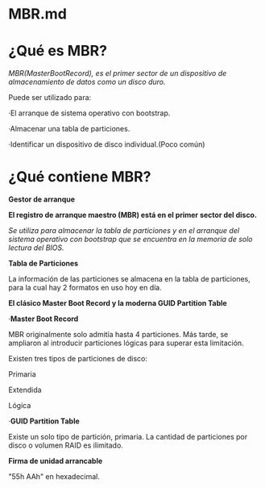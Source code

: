 # MBR.md
# ¿Qué es MBR?
_MBR(MasterBootRecord), es el primer sector de un dispositivo de almacenamiento de datos como un disco duro._

Puede ser utilizado para:

·El arranque de sistema operativo con bootstrap.

·Almacenar una tabla de particiones.

·Identificar un dispositivo de disco individual.(Poco común)

# ¿Qué contiene MBR?

__Gestor de arranque__

__El registro de arranque maestro (MBR) está en el primer sector del disco.__

_Se utiliza para almacenar la tabla de particiones y en el arranque del sistema operativo con bootstrap que se encuentra en la memoria de solo lectura del BIOS._

__Tabla  de Particiones__

La información de las particiones se almacena en la tabla de particiones, para la cual hay 2 formatos en uso hoy en día.

__El clásico Master Boot Record y la moderna GUID Partition Table__

·__Master Boot Record__

MBR originalmente solo admitía hasta 4 particiones. Más tarde, se ampliaron al introducir particiones lógicas para superar esta limitación.

Existen tres tipos de particiones de disco:

Primaria

Extendida

Lógica

·__GUID Partition Table__

Existe un solo tipo de partición, primaria. La cantidad de particiones por disco o volumen RAID es ilimitado.

__Firma de unidad arrancable__

"55h AAh" en hexadecimal.
